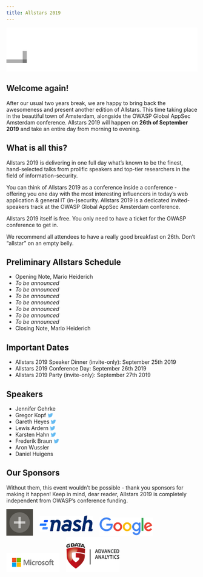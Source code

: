 ```yaml
---
title: Allstars 2019 
---
```


![Cure53](/assets/images/logo_allstars.gif)

## Welcome again!

After our usual two years break, we are happy to bring back the awesomeness and present another edition of Allstars. This time taking place in the beautiful town of Amsterdam, alongside the OWASP Global AppSec Amsterdam conference. Allstars 2019 will happen on **26th of September 2019** and take an entire day from morning to evening.

## What is all this?

Allstars 2019 is delivering in one full day what’s known to be the finest, hand-selected talks from prolific speakers and top-tier researchers in the field of information-security.

You can think of Allstars 2019 as a conference inside a conference - offering you one day with the most interesting influencers in today’s web application & general IT (in-)security. Allstars 2019 is a dedicated invited-speakers track at the OWASP Global AppSec Amsterdam conference.

Allstars 2019 itself is free. You only need to have a ticket for the OWASP conference to get in.

We recommend all attendees to have a really good breakfast on 26th. Don’t “allstar” on an empty belly.

## Preliminary Allstars Schedule

* Opening Note, Mario Heiderich
* _To be announced_
* _To be announced_
* _To be announced_
* _To be announced_
* _To be announced_
* _To be announced_
* _To be announced_
* Closing Note, Mario Heiderich

## Important Dates

* Allstars 2019 Speaker Dinner (invite-only): September 25th 2019
* Allstars 2019 Conference Day: September 26th 2019
* Allstars 2019 Party (invite-only): September 27th 2019

## Speakers

* Jennifer Gehrke
* Gregor Kopf <a href="https://twitter.com/teh_gerg"><img src="/assets/images/twitter.svg" style="position: relative; top: 2px; width: 1em;" alt="Follow this one on Twitter" /></a>
* Gareth Heyes <a href="https://twitter.com/garethheyes"><img src="/assets/images/twitter.svg" style="position: relative; top: 2px; width: 1em;" alt="Follow this one on Twitter" /></a>
* Lewis Ardern <a href="https://twitter.com/LewisArdern"><img src="/assets/images/twitter.svg" style="position: relative; top: 2px; width: 1em;" alt="Follow this one on Twitter" /></a>
* Karsten Hahn <a href="https://twitter.com/struppigel"><img src="/assets/images/twitter.svg" style="position: relative; top: 2px; width: 1em;" alt="Follow this one on Twitter" /></a>
* Frederik Braun <a href="https://twitter.com/freddyb"><img src="/assets/images/twitter.svg" style="position: relative; top: 2px; width: 1em;" alt="Follow this one on Twitter" /></a>
* Aron Wussler
* Daniel Huigens

## Our Sponsors

Without them, this event wouldn’t be possible - thank you sponsors for making it happen! Keep in mind, dear reader, Allstars 2019 is completely independent from OWASP’s conference funding.

<img src="/assets/images/sponsors/cure53.png" style="width: 5em; margin-right: 1em;" alt="Cure53 - who do pentests" />
<a href="https://nash.io/company/careers"><img src="/assets/images/sponsors/nash.png" style="position: relative; top: -11px; width: 10em; margin-right: 1em;" alt="Nash - who live on the blockchain" /></a>
<img src="/assets/images/sponsors/google.png" style="width: 10em; margin-right: 1em;" alt="Google - who respond to search queries" />
<img src="/assets/images/sponsors/microsoft.png" style="width: 10em; margin-right: 1em;" alt="Microsoft - who have a lot of Edge" />
<img src="/assets/images/sponsors/gdata.png" style="width: 10em; margin-right: 1em;" alt="G Data ADAN - who analyze advanced things" />
